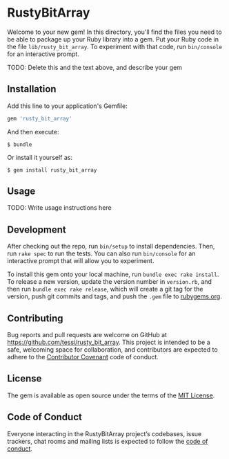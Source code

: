 # RustyBitArray

Welcome to your new gem! In this directory, you'll find the files you need to be able to package up your Ruby library into a gem. Put your Ruby code in the file `lib/rusty_bit_array`. To experiment with that code, run `bin/console` for an interactive prompt.

TODO: Delete this and the text above, and describe your gem

## Installation

Add this line to your application's Gemfile:

```ruby
gem 'rusty_bit_array'
```

And then execute:

    $ bundle

Or install it yourself as:

    $ gem install rusty_bit_array

## Usage

TODO: Write usage instructions here

## Development

After checking out the repo, run `bin/setup` to install dependencies. Then, run `rake spec` to run the tests. You can also run `bin/console` for an interactive prompt that will allow you to experiment.

To install this gem onto your local machine, run `bundle exec rake install`. To release a new version, update the version number in `version.rb`, and then run `bundle exec rake release`, which will create a git tag for the version, push git commits and tags, and push the `.gem` file to [rubygems.org](https://rubygems.org).

## Contributing

Bug reports and pull requests are welcome on GitHub at https://github.com/tessi/rusty_bit_array. This project is intended to be a safe, welcoming space for collaboration, and contributors are expected to adhere to the [Contributor Covenant](http://contributor-covenant.org) code of conduct.

## License

The gem is available as open source under the terms of the [MIT License](https://opensource.org/licenses/MIT).

## Code of Conduct

Everyone interacting in the RustyBitArray project’s codebases, issue trackers, chat rooms and mailing lists is expected to follow the [code of conduct](https://github.com/tessi/rusty_bit_array/blob/master/CODE_OF_CONDUCT.md).
